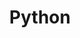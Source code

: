 ---
title: "Python"
layout: archive
permalink: /categories/python/
author_profile: true
taxonomy: Python
sidebar:
  nav: "categories"
---